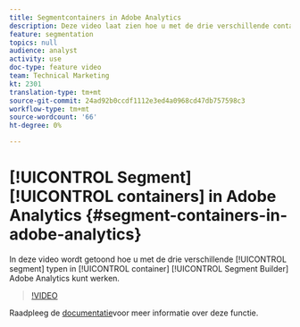 ```yaml
---
title: Segmentcontainers in Adobe Analytics
description: Deze video laat zien hoe u met de drie verschillende containertypen voor segmenten werkt in de Segment Builder van Adobe Analytics.
feature: segmentation
topics: null
audience: analyst
activity: use
doc-type: feature video
team: Technical Marketing
kt: 2301
translation-type: tm+mt
source-git-commit: 24ad92b0ccdf1112e3ed4a0968cd47db757598c3
workflow-type: tm+mt
source-wordcount: '66'
ht-degree: 0%

---
```



# [!UICONTROL Segment] [!UICONTROL containers] in Adobe Analytics {#segment-containers-in-adobe-analytics}

In deze video wordt getoond hoe u met de drie verschillende [!UICONTROL segment] typen in [!UICONTROL container] [!UICONTROL Segment Builder] Adobe Analytics kunt werken.

>[!VIDEO](https://video.tv.adobe.com/v/25401/?quality=12)

Raadpleeg de [documentatie](https://marketing.adobe.com/resources/help/en_US/analytics/segment/index.html?f=seg_build_ui)voor meer informatie over deze functie.

